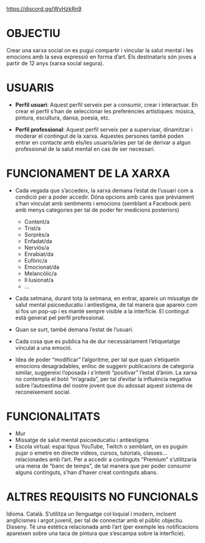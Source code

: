 https://discord.gg/WvHzkRn9


# OBJECTIU
Crear una xarxa social on es pugui compartir i vincular la salut mental i les emocions amb la seva expressió en forma d’art.
Els destinataris són joves a partir de 12 anys (xarxa social segura).

# USUARIS
- **Perfil usuari**:
Aquest perfil serveix per a consumir, crear i interactuar.
En crear el perfil s’han de seleccionar les preferències artístiques: música, pintura, escultura, dansa, poesia, etc.

- **Perfil professional**:
Aquest perfil serveix per a supervisar, dinamitzar i moderar el contingut de la xarxa.
Aquestes persones també poden entrar en contacte amb els/les usuaris/àries per tal de derivar a algun professional de la salut mental en cas de ser necessari.

# FUNCIONAMENT DE LA XARXA
-  Cada vegada que s’accedeix, la xarxa demana l’estat de l’usuari com a condició per a poder accedir. Dóna opcions amb cares que prèviament s’han vinculat amb sentiments i emocions (semblant a Facebook però amb menys categories per tal de poder fer medicions posteriors)
    - Content/a
    - Trist/a
    - Sorprès/a
    - Enfadat/da
    - Nerviós/a
    - Enrabiat/da
    - Eufòric/a
    - Emocionat/da
    - Melancòlic/a
    - Il·lusionat/a
    - ...

-  Cada setmana, durant tota la setmana, en entrar, apareix un missatge de salut mental psicoeducatiu i antiestigma, de tal manera que apareix com si fos un pop-up i es manté sempre visible a la interfície. El contingut està generat pel perfil professional.
- Quan se surt, també demana l’estat de l’usuari.
- Cada cosa que es publica ha de dur necessàriament l’etiquetatge vinculat a una emoció.
- Idea de poder “modificar” l’algoritme, per tal que quan s’etiquetin emocions desagradables, enlloc de suggerir publicacions de categoria similar, suggereixi l’oposada i s’intenti “positivar” l’estat d’ànim.
La xarxa no contempla el botó “m’agrada”, per tal d’evitar la influència negativa sobre l’autoestima del nostre jovent que du adossat aquest sistema de reconeixement social.
 
# FUNCIONALITATS
- Mur
- Missatge de salut mental psicoeducatiu i antiestigma
- Escola virtual: espai tipus YouTube, Twitch o semblant, on es puguin pujar o emetre en directe vídeos, cursos, tutorials, classes... relacionades amb l’art.
Per a accedir a continguts “Premium” s’utilitzaria  una mena de  “banc de  temps”, de  tal  manera que per  poder consumir alguns continguts, s’han d’haver creat continguts abans.

# ALTRES REQUISITS NO FUNCIONALS
Idioma. Català. S’utilitza un llenguatge col·loquial i modern, incloent anglicismes i argot juvenil, per tal de connectar amb el públic objectiu.
Disseny. Té una estètica relacionada amb l’art (per exemple les notificacions apareixen sobre una taca de pintura que s’escampa sobre la interfície).
